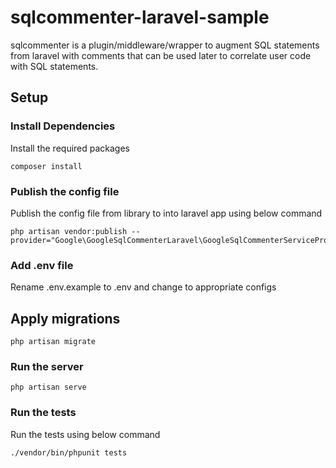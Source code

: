# sqlcommenter-laravel-sample 

sqlcommenter is a plugin/middleware/wrapper to augment SQL statements from laravel
with comments that can be used later to correlate user code with SQL statements.

## Setup

### Install Dependencies

Install the required packages
```shell
composer install
```
### Publish the config file

Publish the config file from library to into laravel app using below command

```shell
php artisan vendor:publish --provider="Google\GoogleSqlCommenterLaravel\GoogleSqlCommenterServiceProvider"
```
### Add .env file 
Rename .env.example to .env and change to appropriate configs

## Apply migrations
```shell
php artisan migrate
```
### Run the server
```shell
php artisan serve
```
### Run the tests

Run the tests using below command
```shell
./vendor/bin/phpunit tests
```
